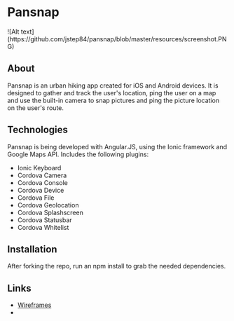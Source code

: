 <h1>Pansnap</h1>
![Alt text](https://github.com/jstep84/pansnap/blob/master/resources/screenshot.PNG)
<h2>About</h2>
<p>Pansnap is an urban hiking app created for iOS and Android devices. It is designed to gather and track the user's location, ping the user on a map and use the built-in camera to snap pictures and ping the picture location on the user's route. 

<h2>Technologies</h2>
<p> Pansnap is being developed with Angular.JS, using the Ionic framework and Google Maps API. Includes the following plugins:</p>
<ul>
	<li>Ionic Keyboard</li>
	<li>Cordova Camera</li>
	<li>Cordova Console</li>
	<li>Cordova Device</li>
	<li>Cordova File</li>
	<li>Cordova Geolocation</li>
	<li>Cordova Splashscreen</li>
	<li>Cordova Statusbar</li>
	<li>Cordova Whitelist</li>
</ul>

<h2>Installation</h2>
<p>After forking the repo, run an npm install to grab the needed dependencies.</p>

<h2>Links</h2>
<ul>
	<li><a href="https://github.com/jstep84/pansnap/blob/master/resources/wireframes.png">Wireframes</a></li>		
	<li></li>		
</ul>

